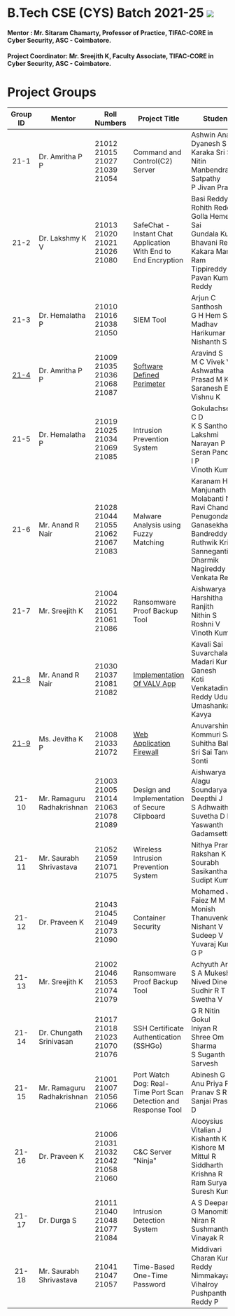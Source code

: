 # B.Tech CSE (CYS) Batch 2021-25 ![](https://img.shields.io/badge/-Live-brightgreen)

#### Mentor : Mr. Sitaram Chamarty, Professor of Practice, TIFAC-CORE in Cyber Security, ASC - Coimbatore.
#### Project Coordinator: Mr. Sreejith K, Faculty Associate, TIFAC-CORE in Cyber Security, ASC - Coimbatore.

# Project Groups
| Group ID | Mentor                           | Roll Numbers                           | Project Title                                                    | Students                                                                                           |
|:--------:|----------------------------------|----------------------------------------|------------------------------------------------------------------|----------------------------------------------------------------------------------------------------|
| 21-1     | Dr. Amritha P P                  | 21012<br>21015<br>21027<br>21039<br>21054      | Command and Control(C2) Server                          | Ashwin Anand<br>Dyanesh S<br>Karaka Sri Sai Nitin<br>Manbendra Satpathy<br>P Jivan Prasadd          |
| 21-2     | Dr. Lakshmy K V                  | 21013<br>21020<br>21021<br>21026<br>21080      | SafeChat - Instant Chat Application With End to End Encryption         | Basi Reddy Rohith Reddy<br>Golla Hemesh Sai<br>Gundala Kushal Bhavani Reddy<br>Kakara Manoj Ram<br>Tippireddy Pavan Kumar Reddy |
| 21-3     | Dr. Hemalatha P                  | 21010<br>21016<br>21038<br>21050             | SIEM Tool                                            | Arjun C Santhosh<br>G H Hem Sagar<br>Madhav Harikumar<br>Nishanth S                                |
| [21-4](https://github.com/amrita-tifac-cys-btech/Software-Defined-Perimeter)     | Dr. Amritha P P                  | 21009<br>21035<br>21036<br>21068<br>21087      | [Software Defined Perimeter](https://github.com/amrita-tifac-cys-btech/Software-Defined-Perimeter)                                          | Aravind S<br>M C Vivek Veera<br>Ashwatha Prasad M K<br>Saranesh E S<br>Vishnu K                      |
| 21-5     | Dr. Hemalatha P                  | 21019<br>21025<br>21034<br>21069<br>21085      | Intrusion Prevention System                                              | Gokulachselvan C D<br>K S Santhossh<br>Lakshmi Narayan P<br>Seran Pandiyan I P<br>Vinoth Kumar C    |
| 21-6     | Mr. Anand R Nair                 | 21028<br>21044<br>21055<br>21062<br>21067<br>21083 | Malware Analysis using Fuzzy Matching                            | Karanam Hitesh Manjunath<br>Molabanti Naga Ravi Chandra<br>Penugonda V S Ganasekhar<br>Bandreddy Ruthwik Krishna<br>Sanneganti Dharmik<br>Nagireddy Venkata Revan |
| 21-7     | Mr. Sreejith K                   | 21004<br>21022<br>21051<br>21061<br>21086      |  Ransomware Proof Backup Tool    | Aishwarya G S<br>Harshitha Ranjith<br>Nithin S<br>Roshni V<br>Vinoth Kumar D                        |
| [21-8](https://github.com/amrita-tifac-cys-btech/Implementatin-Of-VALV-App)     | Mr. Anand R Nair                 | 21030<br>21037<br>21081<br>21082             | [Implementation Of VALV App](https://github.com/amrita-tifac-cys-btech/Implementatin-Of-VALV-App)                             | Kavali Sai Suvarchala<br>Madari Kuruba Ganesh<br>Koti Venkatadinesh Reddy Udumula<br>Umashankar Kavya |
| [21-9](https://github.com/amrita-tifac-cys-btech/Web-Application-Firewall)     | Ms. Jevitha K P                  | 21008<br>21033<br>21072                    | [Web Application Firewall](https://github.com/amrita-tifac-cys-btech/Web-Application-Firewall)                                    | Anuvarshini M K<br>Kommuri Sai Suhitha Bala<br>Sri Sai Tanvi Sonti                                  |
| 21-10    | Mr. Ramaguru Radhakrishnan       | 21003<br>21005<br>21014<br>21063<br>21078<br>21089 | Design and Implementation of Secure Clipboard                 | Aishwarya G<br>Alagu Soundarya G<br>Deepthi J<br>S Adhwaith<br>Suvetha D P<br>Yaswanth Gadamsetti    |
| 21-11    | Mr. Saurabh Shrivastava          | 21052<br>21059<br>21071<br>21075             | Wireless Intrusion Prevention System                    | Nithya Pranav S<br>Rakshan K<br>Sourabh Sasikanthan<br>Sudipt Kumar                                |
| 21-12    | Dr. Praveen K                    | 21043<br>21045<br>21049<br>21073<br>21090      | Container Security                                               | Mohamed Jasir Faiez M M<br>Monish Thanuvenkatesh<br>Nishant V<br>Sudeep V<br>Yuvaraj Kumar G P      |
| 21-13    | Mr. Sreejith K                   | 21002<br>21046<br>21053<br>21074<br>21079      | Ransomware Proof Backup Tool                                   | Achyuth Anand<br>S A Mukesh<br>Nived Dineshan<br>Sudhir R T<br>Swetha V                             |
| 21-14    | Dr. Chungath Srinivasan          | 21017<br>21018<br>21023<br>21070<br>21076      | SSH Certificate Authentication (SSHGo)                                   | G R Nitin<br>Gokul<br>Iniyan R<br>Shree Om Sharma<br>S Suganth Sarvesh                              |
| 21-15    | Mr. Ramaguru Radhakrishnan       | 21001<br>21007<br>21056<br>21066             | Port Watch Dog: Real-Time Port Scan Detection and Response Tool                                       | Abinesh G<br>Anu Priya P<br>Pranav S R<br>Sanjai Prashad D                                          |
| 21-16    | Dr. Praveen K                    | 21006<br>21031<br>21032<br>21042<br>21058<br>21060 | C&C Server "Ninja"                                               | Alooysius Vitalian J<br>Kishanth K<br>Kishore M<br>Mittul R<br>Siddharth Krishna R<br>Ram Surya Suresh Kumar |
| 21-17    | Dr. Durga S                      | 21011<br>21040<br>21048<br>21077<br>21084      | Intrusion Detection System                                | A S Deepan<br>G Manomithran<br>Niran R<br>Sushmanth V M<br>Vinayak R                                |
| 21-18    | Mr. Saurabh Shrivastava          | 21041<br>21047<br>21057                    | Time-Based One-Time Password                                                 | Middivari Charan Kumar Reddy<br>Nimmakayala Vihalroy<br>Pushpanth Reddy P                           |

